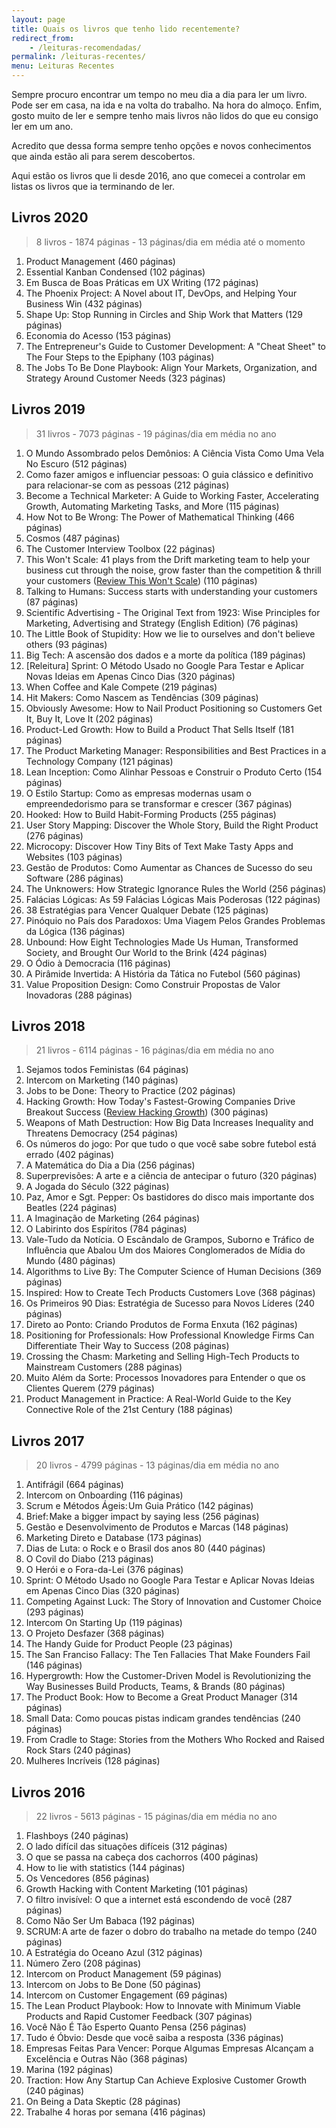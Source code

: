 ```yaml
---
layout: page
title: Quais os livros que tenho lido recentemente?
redirect_from:
    - /leituras-recomendadas/
permalink: /leituras-recentes/
menu: Leituras Recentes
---
```


Sempre procuro encontrar um tempo no meu dia a dia para ler um livro. Pode ser em casa, na ida e na volta do trabalho. Na hora do almoço. Enfim, gosto muito de ler e sempre tenho mais livros não lidos do que eu consigo ler em um ano. 

Acredito que dessa forma sempre tenho opções e novos conhecimentos que ainda estão ali para serem descobertos.

Aqui estão os livros que li desde 2016, ano que comecei a controlar em listas os livros que ia terminando de ler.

## Livros 2020
> 8 livros - 1874 páginas - 13 páginas/dia em média até o momento

1. Product Management (460 páginas)
2. Essential Kanban Condensed (102 páginas)
3. Em Busca de Boas Práticas em UX Writing (172 páginas)
4. The Phoenix Project: A Novel about IT, DevOps, and Helping Your Business Win (432 páginas)
5. Shape Up: Stop Running in Circles and Ship Work that Matters (129 páginas)
6. Economia do Acesso (153 páginas)
7. The Entrepreneur's Guide to Customer Development: A "Cheat Sheet" to The Four Steps to the Epiphany (103 páginas)
8. The Jobs To Be Done Playbook: Align Your Markets, Organization, and Strategy Around Customer Needs (323 páginas)

## Livros 2019
> 31 livros - 7073 páginas - 19 páginas/dia em média no ano

1. O Mundo Assombrado pelos Demônios: A Ciência Vista Como Uma Vela No Escuro (512 páginas)
2. Como fazer amigos e influenciar pessoas: O guia clássico e definitivo para relacionar-se com as pessoas (212 páginas)
3. Become a Technical Marketer: A Guide to Working Faster, Accelerating Growth, Automating Marketing Tasks, and More (115 páginas)
4. How Not to Be Wrong: The Power of Mathematical Thinking (466 páginas)
5. Cosmos (487 páginas)
6. The Customer Interview Toolbox (22 páginas)
7. This Won't Scale: 41 plays from the Drift marketing team to help your business cut through the noise, grow faster than the competition & thrill your customers ([Review This Won't Scale](/this-wont-scale/)) (110 páginas)
8. Talking to Humans: Success starts with understanding your customers (87 páginas)
9. Scientific Advertising - The Original Text from 1923: Wise Principles for Marketing, Advertising and Strategy (English Edition) (76 páginas)
10. The Little Book of Stupidity: How we lie to ourselves and don't believe others (93 páginas)
11. Big Tech: A ascensão dos dados e a morte da política (189 páginas)
12. [Releitura] Sprint: O Método Usado no Google Para Testar e Aplicar Novas Ideias em Apenas Cinco Dias (320 páginas)
13. When Coffee and Kale Compete (219 páginas)
14. Hit Makers: Como Nascem as Tendências (309 páginas)
15. Obviously Awesome: How to Nail Product Positioning so Customers Get It, Buy It, Love It (202 páginas)
16. Product-Led Growth: How to Build a Product That Sells Itself (181 páginas)
17. The Product Marketing Manager: Responsibilities and Best Practices in a Technology Company (121 páginas)
18. Lean Inception: Como Alinhar Pessoas e Construir o Produto Certo (154 páginas)
19. O Estilo Startup: Como as empresas modernas usam o empreendedorismo para se transformar e crescer (367 páginas)
20. Hooked: How to Build Habit-Forming Products (255 páginas)
21. User Story Mapping: Discover the Whole Story, Build the Right Product (276 páginas)
22. Microcopy: Discover How Tiny Bits of Text Make Tasty Apps and Websites (103 páginas)
23. Gestão de Produtos: Como Aumentar as Chances de Sucesso do seu Software (286 páginas)
24. The Unknowers: How Strategic Ignorance Rules the World (256 páginas)
25. Falácias Lógicas: As 59 Falácias Lógicas Mais Poderosas (122 páginas)
26. 38 Estratégias para Vencer Qualquer Debate (125 páginas)
27. Pinóquio no País dos Paradoxos: Uma Viagem Pelos Grandes Problemas da Lógica (136 páginas)
28. Unbound: How Eight Technologies Made Us Human, Transformed Society, and Brought Our World to the Brink (424 páginas)
29. O Ódio à Democracia (116 páginas)
30. A Pirâmide Invertida: A História da Tática no Futebol (560 páginas)
31. Value Proposition Design: Como Construir Propostas de Valor Inovadoras (288 páginas)

## Livros 2018
> 21 livros - 6114 páginas - 16 páginas/dia em média no ano

1. Sejamos todos Feministas (64 páginas)
2. Intercom on Marketing (140 páginas)
3. Jobs to be Done: Theory to Practice (202 páginas)
4. Hacking Growth: How Today's Fastest-Growing Companies Drive Breakout Success ([Review Hacking Growth](https://www.felipebarbosa.me/hacking-growth/)) (300 páginas) 
5. Weapons of Math Destruction: How Big Data Increases Inequality and Threatens Democracy (254 páginas)
6. Os números do jogo: Por que tudo o que você sabe sobre futebol está errado (402 páginas)
7. A Matemática do Dia a Dia (256 páginas)
8. Superprevisões: A arte e a ciência de antecipar o futuro (320 páginas) 
9. A Jogada do Século (322 páginas)
10. Paz, Amor e Sgt. Pepper: Os bastidores do disco mais importante dos Beatles (224 páginas)
11. A Imaginação de Marketing (264 páginas)
12. O Labirinto dos Espíritos (784 páginas)
13. Vale-Tudo da Notícia. O Escândalo de Grampos, Suborno e Tráfico de Influência que Abalou Um dos Maiores Conglomerados de Mídia do Mundo (480 páginas)
14. Algorithms to Live By: The Computer Science of Human Decisions (369 páginas)
15. Inspired: How to Create Tech Products Customers Love (368 páginas)
16. Os Primeiros 90 Dias: Estratégia de Sucesso para Novos Líderes (240 páginas)
17. Direto ao Ponto: Criando Produtos de Forma Enxuta (162 páginas)
18. Positioning for Professionals: How Professional Knowledge Firms Can Differentiate Their Way to Success (208 páginas)
19. Crossing the Chasm: Marketing and Selling High-Tech Products to Mainstream Customers (288 páginas)
20. Muito Além da Sorte: Processos Inovadores para Entender o que os Clientes Querem (279 páginas)
21. Product Management in Practice: A Real-World Guide to the Key Connective Role of the 21st Century (188 páginas)

## Livros 2017
> 20 livros - 4799 páginas - 13 páginas/dia em média no ano

1. Antifrágil (664 páginas)
2. Intercom on Onboarding (116 páginas)
3. Scrum e Métodos Ágeis: Um Guia Prático (142 páginas)
4. Brief: Make a bigger impact by saying less (256 páginas)
5. Gestão e Desenvolvimento de Produtos e Marcas (148 páginas)
6. Marketing Direto e Database (173 páginas)
7. Dias de Luta: o Rock e o Brasil dos anos 80 (440 páginas)
8. O Covil do Diabo (213 páginas)
9. O Herói e o Fora-da-Lei (376 páginas)
10. Sprint: O Método Usado no Google Para Testar e Aplicar Novas Ideias em Apenas Cinco Dias (320 páginas)
11. Competing Against Luck: The Story of Innovation and Customer Choice (293 páginas)
12. Intercom On Starting Up (119 páginas)
13. O Projeto Desfazer (368 páginas)
14. The Handy Guide for Product People (23 páginas)
15. The San Franciso Fallacy: The Ten Fallacies That Make Founders Fail (146 páginas)
16. Hypergrowth: How the Customer-Driven Model is Revolutionizing the Way Businesses Build Products, Teams, & Brands (80 páginas)
17. The Product Book: How to Become a Great Product Manager (314 páginas)
18. Small Data: Como poucas pistas indicam grandes tendências (240 páginas)
19. From Cradle to Stage: Stories from the Mothers Who Rocked and Raised Rock Stars (240 páginas)
20. Mulheres Incríveis (128 páginas)

## Livros 2016 
> 22 livros - 5613 páginas - 15 páginas/dia em média no ano

1. Flashboys (240 páginas)
2. O lado difícil das situações difíceis (312 páginas) 
3. O que se passa na cabeça dos cachorros (400 páginas)
4. How to lie with statistics (144 páginas)
5. Os Vencedores (856 páginas)
6. Growth Hacking with Content Marketing (101 páginas)
7. O filtro invisível: O que a internet está escondendo de você (287 páginas)
8. Como Não Ser Um Babaca (192 páginas)
9. SCRUM: A arte de fazer o dobro do trabalho na metade do tempo (240 páginas)
10. A Estratégia do Oceano Azul (312 páginas)
11. Número Zero (208 páginas)
12. Intercom on Product Management (59 páginas)
13. Intercom on Jobs to Be Done (50 páginas)
14. Intercom on Customer Engagement (69 páginas)
15. The Lean Product Playbook: How to Innovate with Minimum Viable Products and Rapid Customer Feedback (307 páginas)
16. Você Não É Tão Esperto Quanto Pensa (256 páginas)
17. Tudo é Óbvio: Desde que você saiba a resposta (336 páginas)
18. Empresas Feitas Para Vencer: Porque Algumas Empresas Alcançam a Excelência e Outras Não (368 páginas)
19. Marina (192 páginas)
20. Traction: How Any Startup Can Achieve Explosive Customer Growth (240 páginas)
21. On Being a Data Skeptic (28 páginas)
22. Trabalhe 4 horas por semana (416 páginas)